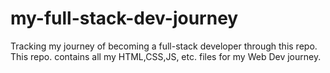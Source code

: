 # my-full-stack-dev-journey
Tracking my journey of becoming a full-stack developer through this repo.
This repo. contains all my HTML,CSS,JS, etc. files for my Web Dev journey. 
